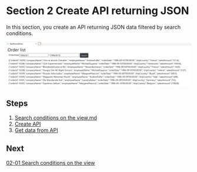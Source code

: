 # Section 2 Create API returning JSON

In this section, you create an API returning JSON data filtered by search conditions.

![](../assets/02-03-01.png)

## Steps
1. [Search conditions on the view.md](02-01-Search-Conditions-On-The-View.md)
2. [Create API](02-02-Create-API.md)
3. [Get data from API](02-03-Get-Data-From-API.md)

## Next
[02-01 Search conditions on the view](02-01-Search-Conditions-On-The-View.md)